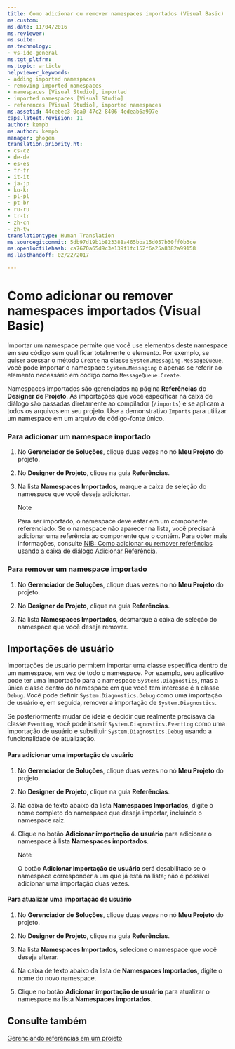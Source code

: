 ```yaml
---
title: Como adicionar ou remover namespaces importados (Visual Basic) | Microsoft Docs
ms.custom: 
ms.date: 11/04/2016
ms.reviewer: 
ms.suite: 
ms.technology:
- vs-ide-general
ms.tgt_pltfrm: 
ms.topic: article
helpviewer_keywords:
- adding imported namespaces
- removing imported namespaces
- namespaces [Visual Studio], imported
- imported namespaces [Visual Studio]
- references [Visual Studio], imported namespaces
ms.assetid: 44cebec3-0ea0-47c2-8406-4edeab6a997e
caps.latest.revision: 11
author: kempb
ms.author: kempb
manager: ghogen
translation.priority.ht:
- cs-cz
- de-de
- es-es
- fr-fr
- it-it
- ja-jp
- ko-kr
- pl-pl
- pt-br
- ru-ru
- tr-tr
- zh-cn
- zh-tw
translationtype: Human Translation
ms.sourcegitcommit: 5db97d19b1b823388a465bba15d057b30ff0b3ce
ms.openlocfilehash: ca7670a65d9c3e139f1fc152f6a25a8382a99158
ms.lasthandoff: 02/22/2017

---
```

# <a name="how-to-add-or-remove-imported-namespaces-visual-basic"></a>Como adicionar ou remover namespaces importados (Visual Basic)
Importar um namespace permite que você use elementos deste namespace em seu código sem qualificar totalmente o elemento. Por exemplo, se quiser acessar o método `Create` na classe `System.Messaging.MessageQueue`, você pode importar o namespace `System.Messaging` e apenas se referir ao elemento necessário em código como `MessageQueue.Create`.  
  
 Namespaces importados são gerenciados na página **Referências** do **Designer de Projeto**. As importações que você especificar na caixa de diálogo são passadas diretamente ao compilador (`/imports`) e se aplicam a todos os arquivos em seu projeto. Use a demonstrativo `Imports` para utilizar um namespace em um arquivo de código-fonte único.  
  
### <a name="to-add-an-imported-namespace"></a>Para adicionar um namespace importado  
  
1.  No **Gerenciador de Soluções**, clique duas vezes no nó **Meu Projeto** do projeto.  
  
2.  No **Designer de Projeto**, clique na guia **Referências**.  
  
3.  Na lista **Namespaces Importados**, marque a caixa de seleção do namespace que você deseja adicionar.  
  
    > [!NOTE]
    >  Para ser importado, o namespace deve estar em um componente referenciado. Se o namespace não aparecer na lista, você precisará adicionar uma referência ao componente que o contém. Para obter mais informações, consulte [NIB: Como adicionar ou remover referências usando a caixa de diálogo Adicionar Referência](http://msdn.microsoft.com/en-us/3bd75d61-f00c-47c0-86a2-dd1f20e231c9).  
  
### <a name="to-remove-an-imported-namespace"></a>Para remover um namespace importado  
  
1.  No **Gerenciador de Soluções**, clique duas vezes no nó **Meu Projeto** do projeto.  
  
2.  No **Designer de Projeto**, clique na guia **Referências**.  
  
3.  Na lista **Namespaces Importados**, desmarque a caixa de seleção do namespace que você deseja remover.  
  
## <a name="user-imports"></a>Importações de usuário  
 Importações de usuário permitem importar uma classe específica dentro de um namespace, em vez de todo o namespace. Por exemplo, seu aplicativo pode ter uma importação para o namespace `Systems.Diagnostics`, mas a única classe dentro do namespace em que você tem interesse é a classe `Debug`. Você pode definir `System.Diagnostics.Debug` como uma importação de usuário e, em seguida, remover a importação de `System.Diagnostics`.  
  
 Se posteriormente mudar de ideia e decidir que realmente precisava da classe `EventLog`, você pode inserir `System.Diagnostics.EventLog` como uma importação de usuário e substituir `System.Diagnostics.Debug` usando a funcionalidade de atualização.  
  
#### <a name="to-add-a-user-import"></a>Para adicionar uma importação de usuário  
  
1.  No **Gerenciador de Soluções**, clique duas vezes no nó **Meu Projeto** do projeto.  
  
2.  No **Designer de Projeto**, clique na guia **Referências**.  
  
3.  Na caixa de texto abaixo da lista **Namespaces Importados**, digite o nome completo do namespace que deseja importar, incluindo o namespace raiz.  
  
4.  Clique no botão **Adicionar importação de usuário** para adicionar o namespace à lista **Namespaces importados**.  
  
    > [!NOTE]
    >  O botão **Adicionar importação de usuário** será desabilitado se o namespace corresponder a um que já está na lista; não é possível adicionar uma importação duas vezes.  
  
#### <a name="to-update-a-user-import"></a>Para atualizar uma importação de usuário  
  
1.  No **Gerenciador de Soluções**, clique duas vezes no nó **Meu Projeto** do projeto.  
  
2.  No **Designer de Projeto**, clique na guia **Referências**.  
  
3.  Na lista **Namespaces Importados**, selecione o namespace que você deseja alterar.  
  
4.  Na caixa de texto abaixo da lista de **Namespaces Importados**, digite o nome do novo namespace.  
  
5.  Clique no botão **Adicionar importação de usuário** para atualizar o namespace na lista **Namespaces importados**.  
  
## <a name="see-also"></a>Consulte também  
 [Gerenciando referências em um projeto](../ide/managing-references-in-a-project.md)
